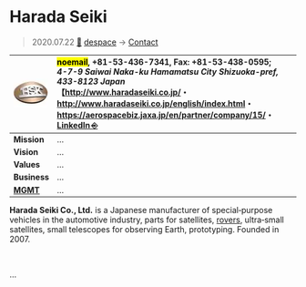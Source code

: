 # Harada Seiki
> 2020.07.22 [🚀](../../index/index.md) [despace](../index.md) → [Contact](../contact.md)

|[![](../f/contact/h/harada_seiki_logo1_thumb.webp)](../f/contact/h/harada_seiki_logo1.png)|<mark>noemail</mark>, +81-53-436-7341, Fax: +81-53-438-0595;<br> *4-7-9 Saiwai Naka-ku Hamamatsu City Shizuoka-pref, 433-8123 Japan*<br> 【<http://www.haradaseiki.co.jp/>・ <http://www.haradaseiki.co.jp/english/index.html>・ <https://aerospacebiz.jaxa.jp/en/partner/company/15/>・ [LinkedIn ⎆](https://www.linkedin.com/company/原田精機株式会社/)|
|:--|:--|
|**Mission**|…|
|**Vision**|…|
|**Values**|…|
|**Business**|…|
|**[MGMT](../mgmt.md)**|…|

**Harada Seiki Co., Ltd.** is a Japanese manufacturer of special‑purpose vehicles in the automotive industry, parts for satellites, [rovers](../robot.md), ultra‑small satellites, small telescopes for observing Earth, prototyping. Founded in 2007.

<p style="page-break-after:always"> </p>

…

